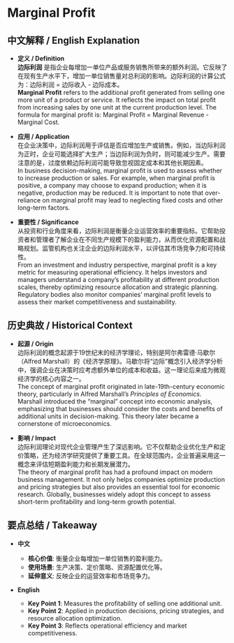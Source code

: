 # Marginal Profit

## 中文解释 / English Explanation

* **定义 / Definition**  
  **边际利润** 是指企业每增加一单位产品或服务销售所带来的额外利润。它反映了在现有生产水平下，增加一单位销售量对总利润的影响。边际利润的计算公式为：边际利润 = 边际收入 - 边际成本。  
  **Marginal Profit** refers to the additional profit generated from selling one more unit of a product or service. It reflects the impact on total profit from increasing sales by one unit at the current production level. The formula for marginal profit is: Marginal Profit = Marginal Revenue - Marginal Cost.

* **应用 / Application**  
  在企业决策中，边际利润用于评估是否应增加生产或销售。例如，当边际利润为正时，企业可能选择扩大生产；当边际利润为负时，则可能减少生产。需要注意的是，过度依赖边际利润可能导致忽视固定成本和其他长期因素。  
  In business decision-making, marginal profit is used to assess whether to increase production or sales. For example, when marginal profit is positive, a company may choose to expand production; when it is negative, production may be reduced. It is important to note that over-reliance on marginal profit may lead to neglecting fixed costs and other long-term factors.

* **重要性 / Significance**  
  从投资和行业角度来看，边际利润是衡量企业运营效率的重要指标。它帮助投资者和管理者了解企业在不同生产规模下的盈利能力，从而优化资源配置和战略规划。监管机构也关注企业的边际利润水平，以评估其市场竞争力和可持续性。  
  From an investment and industry perspective, marginal profit is a key metric for measuring operational efficiency. It helps investors and managers understand a company’s profitability at different production scales, thereby optimizing resource allocation and strategic planning. Regulatory bodies also monitor companies’ marginal profit levels to assess their market competitiveness and sustainability.

## 历史典故 / Historical Context

* **起源 / Origin**  
  边际利润的概念起源于19世纪末的经济学理论，特别是阿尔弗雷德·马歇尔（Alfred Marshall）的《经济学原理》。马歇尔将“边际”概念引入经济学分析中，强调企业在决策时应考虑额外单位的成本和收益。这一理论后来成为微观经济学的核心内容之一。  
  The concept of marginal profit originated in late-19th-century economic theory, particularly in Alfred Marshall’s *Principles of Economics*. Marshall introduced the “marginal” concept into economic analysis, emphasizing that businesses should consider the costs and benefits of additional units in decision-making. This theory later became a cornerstone of microeconomics.

* **影响 / Impact**  
  边际利润理论对现代企业管理产生了深远影响。它不仅帮助企业优化生产和定价策略，还为经济学研究提供了重要工具。在全球范围内，企业普遍采用这一概念来评估短期盈利能力和长期发展潜力。  
  The theory of marginal profit has had a profound impact on modern business management. It not only helps companies optimize production and pricing strategies but also provides an essential tool for economic research. Globally, businesses widely adopt this concept to assess short-term profitability and long-term growth potential.

## 要点总结 / Takeaway

* **中文**  
  - **核心价值**: 衡量企业每增加一单位销售的盈利能力。  
  - **使用场景**: 生产决策、定价策略、资源配置优化等。  
  - **延伸意义**: 反映企业的运营效率和市场竞争力。

* **English**  
  - **Key Point 1**: Measures the profitability of selling one additional unit.  
  - **Key Point 2**: Applied in production decisions, pricing strategies, and resource allocation optimization.  
  - **Key Point 3**: Reflects operational efficiency and market competitiveness.